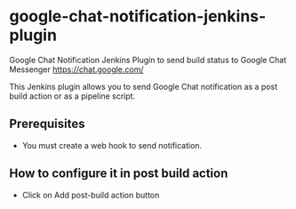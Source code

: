 # google-chat-notification-jenkins-plugin
Google Chat Notification Jenkins Plugin to send build status to Google Chat Messenger https://chat.google.com/

This Jenkins plugin allows you to send Google Chat notification as a post build action or as a pipeline script.

## Prerequisites
- You must create a web hook to send notification.

## How to configure it in post build action
- Click on Add post-build action button
